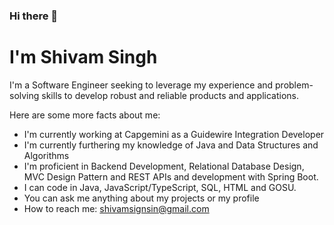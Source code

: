 ### Hi there 👋 
# I'm Shivam Singh

I'm a Software Engineer seeking to leverage my experience and problem-solving skills to develop robust and reliable products and applications.

Here are some more facts about me:

- I'm currently working at Capgemini as a Guidewire Integration Developer
- I'm currently furthering my knowledge of Java and Data Structures and Algorithms
- I'm proficient in Backend Development, Relational Database Design, MVC Design Pattern and REST APIs and development with Spring Boot.
- I can code in Java, JavaScript/TypeScript, SQL, HTML and GOSU.
- You can ask me anything about my projects or my profile
- How to reach me: shivamsignsin@gmail.com 
